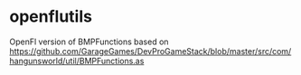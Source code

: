 # openflutils
OpenFl version of BMPFunctions
based on  https://github.com/GarageGames/DevProGameStack/blob/master/src/com/hangunsworld/util/BMPFunctions.as
